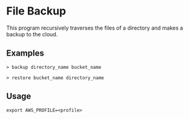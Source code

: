 # File Backup

This program recursively traverses the files of a directory and makes a backup to the cloud.

## Examples

```
> backup directory_name bucket_name
```

```
> restore bucket_name directory_name
```

## Usage

```
export AWS_PROFILE=<profile>
```
